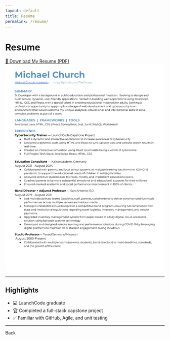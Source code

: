 ```yaml
---
layout: default
title: Resume
permalink: /resume/
---
```


# Resume

[📄 Download My Resume (PDF)](/assets/resume.pdf)
![Screenshot](/assets/resumepng.png)


---

## Highlights

- 💻 LaunchCode graduate
- 🏆 Completed a full-stack capstone project
- ✅ Familiar with GitHub, Agile, and unit testing


---
<a onclick="window.history.back()">Back</a>

